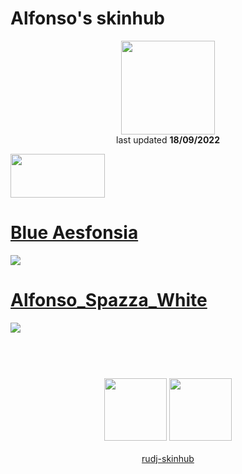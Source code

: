 # Alfonso's skinhub
<p align="center">
<a href="https://osu.ppy.sh/users/7522642">
  <img src="https://a.ppy.sh/7522642"  
       width="150"
       height="150"></a>
<br>
last updated <b>18/09/2022</b>
</p>

<a href="https://www.youtube.com/watch?v=kbbgypvGPgM">
<img src="https://i.imgur.com/uDyKiLi.png"
       width="151" 
       height="70"/></a>

# [Blue Aesfonsia](https://github.com/ryancranie/skinhub/raw/tyfh/player/alfonso/Blue%20Aesfonsia.osk)
[![](https://osu.ppy.sh/ss/18134825/c06e)](https://github.com/ryancranie/skinhub/raw/tyfh/player/alfonso/Blue%20Aesfonsia.osk)

# [Alfonso_Spazza_White](https://github.com/ryancranie/skinhub/raw/tyfh/player/alfonso/Alfonso_Spazza_White.osk)
[![](https://osu.ppy.sh/ss/18134823/ab88)](https://github.com/ryancranie/skinhub/raw/tyfh/player/alfonso/Alfonso_Spazza_White.osk)

#
<p align="center">
  <br></br>
  <a href="https://www.twitch.tv/alfonsogamerbro">
  <img src="https://i.imgur.com/HM030lk.png" 
       width="100" 
       height="100"></a>
  <a href="https://www.youtube.com/channel/UCK0ACTJKItTvivPgK6bXIig">
  <img src="https://i.imgur.com/YWbDUUy.png"  
       width="100" 
       height="100"></a>
  <br></br>
  <a href="README.md">rudj-skinhub</a>
 </p>

